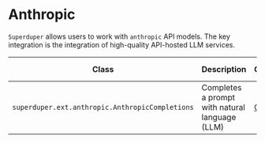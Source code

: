 # Anthropic

`Superduper` allows users to work with `anthropic` API models. The key integration is the integration 
of high-quality API-hosted LLM services.

| Class | Description | GitHub | API-docs |
| --- | --- | --- | --- |
| `superduper.ext.anthropic.AnthropicCompletions` | Completes a prompt with natural language (LLM) | [Code](https://github.com/superduper/superduper/blob/main/superduper/ext/anthropic/model.py) | [Docs](/docs/api/ext/anthropic/model#anthropiccompletions) |